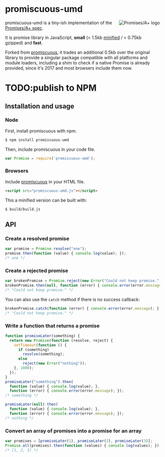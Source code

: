 # promiscuous-umd
<a href="http://promises-aplus.github.com/promises-spec">
  <img src="https://promisesaplus.com/assets/logo-small.png"
       alt="Promises/A+ logo" title="Promises/A+ 1.0 compliant" align="right" />
</a>

promiscuous-umd is a tiny-ish implementation of the [Promises/A+ spec](http://promises-aplus.github.com/promises-spec/).

It is promise library in JavaScript, **small** (< 1.5kb [minified](https://raw.github.com/mix3d/promiscuous-umd/dist/promiscuous-min.js) / < 0.75kb gzipped) and **fast**.

Forked from [promiscuous](http://github.com/RubenVerborgh/promiscuous/), it trades an additional 0.5kb over the original library to provide a singular package compatible with all platforms and module loaders, including a shim to check if a native Promise is already provided, since it's 2017 and most browsers include them now.

# TODO:publish to NPM

## Installation and usage
### Node
First, install promiscuous with npm.
```bash
$ npm install promiscuous-umd
```

Then, include promiscuous in your code file.
```javascript
var Promise = require('promiscuous-umd');
```

### Browsers
Include [promiscuous](https://raw.github.com/RubenVerborgh/promiscuous/dist/promiscuous-browser.js) in your HTML file.
```html
<script src="promiscuous-umd.js"></script>
```



This a minified version can be built with:
```bash
$ build/build.js
```

## API
### Create a resolved promise
```javascript
var promise = Promise.resolve("one");
promise.then(function (value) { console.log(value); });
/* one */
```

### Create a rejected promise
```javascript
var brokenPromise = Promise.reject(new Error("Could not keep promise."));
brokenPromise.then(null, function (error) { console.error(error.message); });
/* "Could not keep promise." */
```

You can also use the `catch` method if there is no success callback:

```javascript
brokenPromise.catch(function (error) { console.error(error.message); });
/* "Could not keep promise." */
```

### Write a function that returns a promise
```javascript
function promiseLater(something) {
  return new Promise(function (resolve, reject) {
    setTimeout(function () {
      if (something)
        resolve(something);
      else
        reject(new Error("nothing"));
    }, 1000);
  });
}
promiseLater("something").then(
  function (value) { console.log(value); },
  function (error) { console.error(error.message); });
/* something */

promiseLater(null).then(
  function (value) { console.log(value); },
  function (error) { console.error(error.message); });
/* nothing */
```

### Convert an array of promises into a promise for an array
```javascript
var promises = [promiseLater(1), promiseLater(2), promiseLater(3)];
Promise.all(promises).then(function (values) { console.log(values); });
/* [1, 2, 3] */
```
